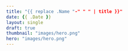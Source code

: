 ```yaml
---
title: "{{ replace .Name "-" " " | title }}"
date: {{ .Date }}
layout: single
draft: true
thumbnail: "images/hero.png"
hero: "images/hero.png"
---
```


